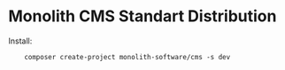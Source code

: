 Monolith CMS Standart Distribution
==================================

Install:
```
    composer create-project monolith-software/cms -s dev
``` 

